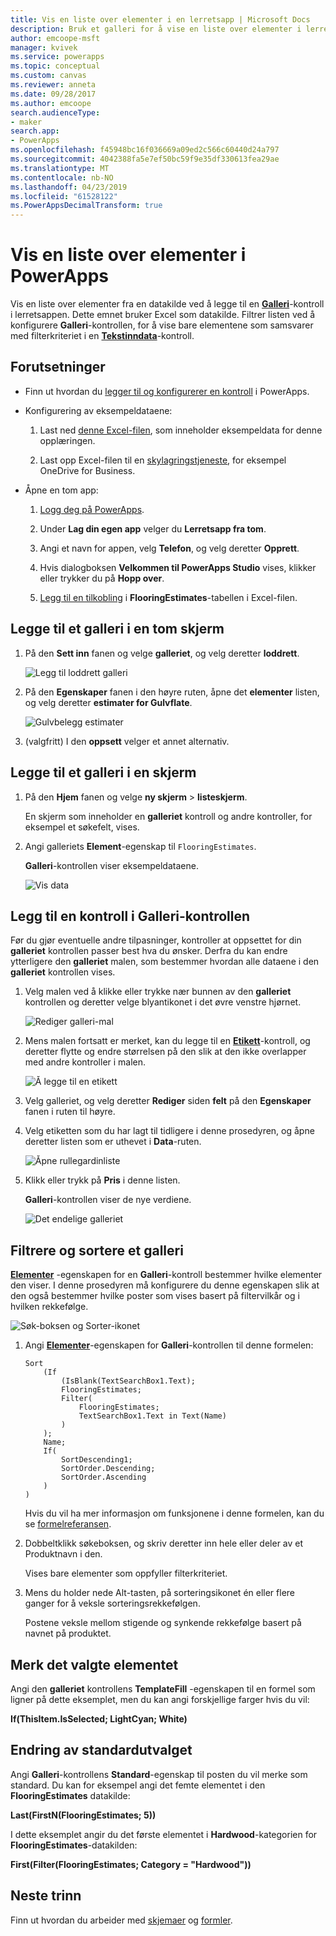 ```yaml
---
title: Vis en liste over elementer i en lerretsapp | Microsoft Docs
description: Bruk et galleri for å vise en liste over elementer i lerretsappen, og filtrer listen ved å angi et kriterium.
author: emcoope-msft
manager: kvivek
ms.service: powerapps
ms.topic: conceptual
ms.custom: canvas
ms.reviewer: anneta
ms.date: 09/28/2017
ms.author: emcoope
search.audienceType:
- maker
search.app:
- PowerApps
ms.openlocfilehash: f45948bc16f036669a09ed2c566c60440d24a797
ms.sourcegitcommit: 4042388fa5e7ef50bc59f9e35df330613fea29ae
ms.translationtype: MT
ms.contentlocale: nb-NO
ms.lasthandoff: 04/23/2019
ms.locfileid: "61528122"
ms.PowerAppsDecimalTransform: true
---
```

# <a name="show-a-list-of-items-in-powerapps"></a>Vis en liste over elementer i PowerApps

Vis en liste over elementer fra en datakilde ved å legge til en **[Galleri](controls/control-gallery.md)**-kontroll i lerretsappen. Dette emnet bruker Excel som datakilde. Filtrer listen ved å konfigurere **Galleri**-kontrollen, for å vise bare elementene som samsvarer med filterkriteriet i en **[Tekstinndata](controls/control-text-input.md)**-kontroll.

## <a name="prerequisites"></a>Forutsetninger

- Finn ut hvordan du [legger til og konfigurerer en kontroll](add-configure-controls.md) i PowerApps.

- Konfigurering av eksempeldataene:
    1. Last ned [denne Excel-filen](https://az787822.vo.msecnd.net/documentation/get-started-from-data/FlooringEstimates.xlsx), som inneholder eksempeldata for denne opplæringen.

    2. Last opp Excel-filen til en [skylagringstjeneste](connections/cloud-storage-blob-connections.md), for eksempel OneDrive for Business.

- Åpne en tom app:
    1. [Logg deg på PowerApps](http://web.powerapps.com?utm_source=padocs&utm_medium=linkinadoc&utm_campaign=referralsfromdoc).

    1. Under **Lag din egen app** velger du **Lerretsapp fra tom**.

    1. Angi et navn for appen, velg **Telefon**, og velg deretter **Opprett**.

    1. Hvis dialogboksen **Velkommen til PowerApps Studio** vises, klikker eller trykker du på **Hopp over**.

    1. [Legg til en tilkobling](add-data-connection.md) i **FlooringEstimates**-tabellen i Excel-filen.

## <a name="add-a-gallery-to-a-blank-screen"></a>Legge til et galleri i en tom skjerm

1. På den **Sett inn** fanen og velge **galleriet**, og velg deretter **loddrett**.

    ![Legg til loddrett galleri](./media/add-gallery/gallery-dropdown.png)

1. På den **Egenskaper** fanen i den høyre ruten, åpne det **elementer** listen, og velg deretter **estimater for Gulvflate**.

    ![Gulvbelegg estimater](./media/add-gallery/select-layout.png)

1. (valgfritt) I den **oppsett** velger et annet alternativ.

## <a name="add-a-gallery-in-a-screen"></a>Legge til et galleri i en skjerm

1. På den **Hjem** fanen og velge **ny skjerm** > **listeskjerm**.

    En skjerm som inneholder en **galleriet** kontroll og andre kontroller, for eksempel et søkefelt, vises.

1. Angi galleriets **Element**-egenskap til `FlooringEstimates`.

    **Galleri**-kontrollen viser eksempeldataene.

    ![Vis data](./media/add-gallery/show-data-default.png)

## <a name="add-a-control-to-the-gallery-control"></a>Legg til en kontroll i Galleri-kontrollen
Før du gjør eventuelle andre tilpasninger, kontroller at oppsettet for din **galleriet** kontrollen passer best hva du ønsker. Derfra du kan endre ytterligere den **galleriet** malen, som bestemmer hvordan alle dataene i den **galleriet** kontrollen vises.

1. Velg malen ved å klikke eller trykke nær bunnen av den **galleriet** kontrollen og deretter velge blyantikonet i det øvre venstre hjørnet.

    ![Rediger galleri-mal](./media/add-gallery/edit-item.png)

2. Mens malen fortsatt er merket, kan du legge til en **[Etikett](controls/control-text-box.md)**-kontroll, og deretter flytte og endre størrelsen på den slik at den ikke overlapper med andre kontroller i malen.

    ![Å legge til en etikett](./media/add-gallery/add-text-box.png)

3. Velg galleriet, og velg deretter **Rediger** siden **felt** på den **Egenskaper** fanen i ruten til høyre.

4. Velg etiketten som du har lagt til tidligere i denne prosedyren, og åpne deretter listen som er uthevet i **Data**-ruten.

    ![Åpne rullegardinliste](./media/add-gallery/open-dropdown.png)

5. Klikk eller trykk på **Pris** i denne listen.

    **Galleri**-kontrollen viser de nye verdiene.

    ![Det endelige galleriet](./media/add-gallery/final-gallery.png)

## <a name="filter-and-sort-a-gallery"></a>Filtrere og sortere et galleri
**[Elementer](controls/properties-core.md)** -egenskapen for en **Galleri**-kontroll bestemmer hvilke elementer den viser. I denne prosedyren må konfigurere du denne egenskapen slik at den også bestemmer hvilke poster som vises basert på filtervilkår og i hvilken rekkefølge.

![Søk-boksen og Sorter-ikonet](./media/add-gallery/text-search-box.png)

1. Angi **[Elementer](controls/properties-core.md)**-egenskapen for **Galleri**-kontrollen til denne formelen:

    ```powerapps-comma
    Sort
        (If
            (IsBlank(TextSearchBox1.Text);
            FlooringEstimates;
            Filter(
                FlooringEstimates;
                TextSearchBox1.Text in Text(Name)
            )
        );
        Name;
        If(
            SortDescending1;
            SortOrder.Descending;
            SortOrder.Ascending
        )
    )
    ```

    Hvis du vil ha mer informasjon om funksjonene i denne formelen, kan du se [formelreferansen](formula-reference.md).

1. Dobbeltklikk søkeboksen, og skriv deretter inn hele eller deler av et Produktnavn i den.

    Vises bare elementer som oppfyller filterkriteriet.

1. Mens du holder nede Alt-tasten, på sorteringsikonet én eller flere ganger for å veksle sorteringsrekkefølgen.

    Postene veksle mellom stigende og synkende rekkefølge basert på navnet på produktet.

## <a name="highlight-the-selected-item"></a>Merk det valgte elementet
Angi den **galleriet** kontrollens **TemplateFill** -egenskapen til en formel som ligner på dette eksemplet, men du kan angi forskjellige farger hvis du vil:

**If(ThisItem.IsSelected; LightCyan; White)**

## <a name="change-the-default-selection"></a>Endring av standardutvalget
Angi **Galleri**-kontrollens **Standard**-egenskap til posten du vil merke som standard. Du kan for eksempel angi det femte elementet i den **FlooringEstimates** datakilde:

**Last(FirstN(FlooringEstimates; 5))**

I dette eksemplet angir du det første elementet i **Hardwood**-kategorien for **FlooringEstimates**-datakilden:

**First(Filter(FlooringEstimates; Category = "Hardwood"))**

## <a name="next-steps"></a>Neste trinn
Finn ut hvordan du arbeider med [skjemaer](working-with-forms.md) og [formler](working-with-formulas.md).
